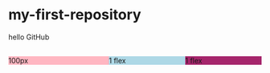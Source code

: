 # my-first-repository
hello GitHub 
<!DOCTYPE html>
<html lang="en">
<head>
    <meta charset="UTF-8">
    <meta http-equiv="X-UA-Compatible" content="IE=edge">
    <meta name="viewport" content="width=device-width, initial-scale=1.0">
    <title>flexbox</title>
    <style>
    </style>
</head>
<body>
    <div style="margin-top: 30px; display:flex; flex-direction:row">
    <div style="background-color: lightpink;  width: 200px;">100px</div>
    <div style="background-color: lightblue; flex: 1;">1 flex</div>
    <div style="background-color: rgb(165, 37, 107); flex: 1;">1 flex</div>
    </div>
</body>
</html>
